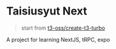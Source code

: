 # Taisiusyut Next

> start from [t3-oss/create-t3-turbo](https://github.com/t3-oss/create-t3-turbo)

A project for learning NextJS, tRPC, expo
